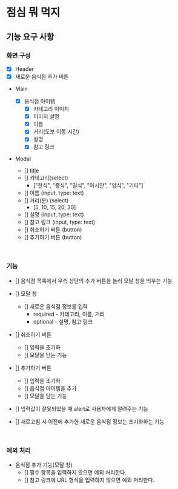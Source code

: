 # 점심 뭐 먹지

## 기능 요구 사항

### 화면 구성

- [x] Header
- [x] 새로운 음식점 추가 버튼
- Main

  - [x] 음식점 아이템
    - [x] 카테고리 이미지
    - [x] 이미지 설명
    - [x] 이름
    - [x] 거리(도보 이동 시간)
    - [x] 설명
    - [x] 참고 링크

- Modal
  - [] title
  - [] 카테고리(select)
    - ["한식", "중식", "일식", "아시안", "양식", "기타"]
  - [] 이름 (input, type: text)
  - [] 거리(분) (select)
    - [5, 10, 15, 20, 30]
  - [] 설명 (input, type: text)
  - [] 참고 링크 (input, type: text)
  - [] 취소하기 버튼 (button)
  - [] 추가하기 버튼 (button)

<br>

### 기능

- [] 음식점 목록에서 우측 상단의 추가 버튼을 눌러 모달 창을 띄우는 기능

- [] 모달 창

  - [] 새로운 음식점 정보를 입력
    - required - 카테고리, 이름, 거리
    - optional - 설명, 참고 링크

- [] 취소하기 버튼

  - [] 입력을 초기화
  - [] 모달을 닫는 기능

- [] 추가하기 버튼

  - [] 입력을 초기화
  - [] 음식점 아이템을 추가
  - [] 모달을 닫는 기능

- [] 입력값이 잘못되었을 때 alert로 사용자에게 알려주는 기능
- [] 새로고침 시 이전에 추가한 새로운 음식점 정보는 초기화하는 기능

<br>

### 예외 처리

- 음식점 추가 기능(모달 창)
  - [] 필수 항목을 입력하지 않으면 예외 처리한다.
  - [] 참고 링크에 URL 형식을 입력하지 않으면 예외 처리한다.
